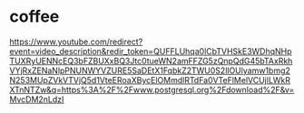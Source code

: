 # coffee

https://www.youtube.com/redirect?event=video_description&redir_token=QUFFLUhqa0lCbTVHSkE3WDhqNHpTUXRyUENNcEQ3bFZBUXxBQ3Jtc0tueWN2amFFZG5zQnpQdG45bTAxRkhVYjRxZENaNlpPNUNWYVZURE5SaDEtX1FqbkZ2TWU0S2llOUlyamw1bmg2N253MUpZVkVTVjQ5d1VteERoaXBycElOMmdlRTdFa0VTeFlMelVCUjlLWkRXTnNTZw&q=https%3A%2F%2Fwww.postgresql.org%2Fdownload%2F&v=MvcDM2nLdzI
